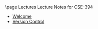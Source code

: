 \page Lectures Lecture Notes for CSE-394

- [Welcome](../lecture/01.html)
- [Version Control](../lecture/VersionControl.html)
